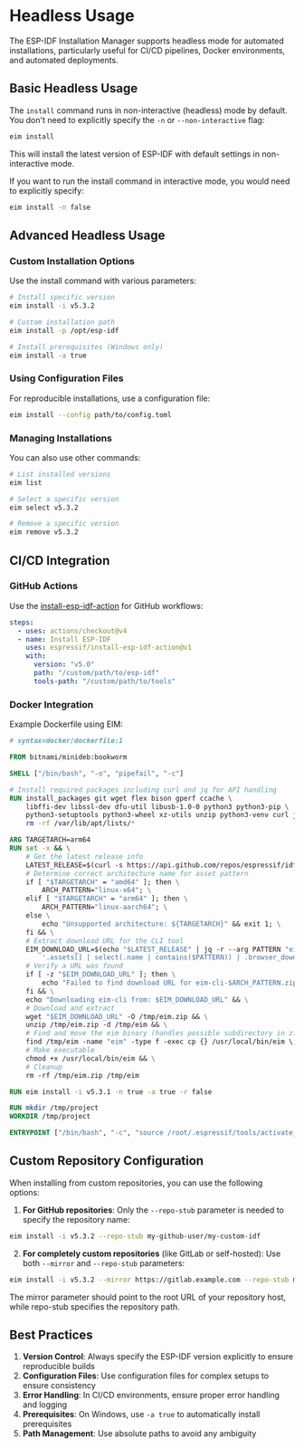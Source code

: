 # Headless Usage

The ESP-IDF Installation Manager supports headless mode for automated installations, particularly useful for CI/CD pipelines, Docker environments, and automated deployments.

## Basic Headless Usage

The `install` command runs in non-interactive (headless) mode by default. You don't need to explicitly specify the `-n` or `--non-interactive` flag:

```bash
eim install
```

This will install the latest version of ESP-IDF with default settings in non-interactive mode.

If you want to run the install command in interactive mode, you would need to explicitly specify:

```bash
eim install -n false
```

## Advanced Headless Usage

### Custom Installation Options

Use the install command with various parameters:

```bash
# Install specific version
eim install -i v5.3.2

# Custom installation path
eim install -p /opt/esp-idf

# Install prerequisites (Windows only)
eim install -a true
```

### Using Configuration Files

For reproducible installations, use a configuration file:

```bash
eim install --config path/to/config.toml
```

### Managing Installations

You can also use other commands:

```bash
# List installed versions
eim list

# Select a specific version
eim select v5.3.2

# Remove a specific version
eim remove v5.3.2
```

## CI/CD Integration

### GitHub Actions

Use the [install-esp-idf-action](https://github.com/espressif/install-esp-idf-action) for GitHub workflows:

```yaml
steps:
  - uses: actions/checkout@v4
  - name: Install ESP-IDF
    uses: espressif/install-esp-idf-action@v1
    with:
      version: "v5.0"
      path: "/custom/path/to/esp-idf"
      tools-path: "/custom/path/to/tools"
```

### Docker Integration

Example Dockerfile using EIM:

```Dockerfile
# syntax=docker/dockerfile:1

FROM bitnami/minideb:bookworm

SHELL ["/bin/bash", "-o", "pipefail", "-c"]

# Install required packages including curl and jq for API handling
RUN install_packages git wget flex bison gperf ccache \
    libffi-dev libssl-dev dfu-util libusb-1.0-0 python3 python3-pip \
    python3-setuptools python3-wheel xz-utils unzip python3-venv curl jq && \
    rm -rf /var/lib/apt/lists/*

ARG TARGETARCH=arm64
RUN set -x && \
    # Get the latest release info
    LATEST_RELEASE=$(curl -s https://api.github.com/repos/espressif/idf-im-ui/releases/latest) && \
    # Determine correct architecture name for asset pattern
    if [ "$TARGETARCH" = "amd64" ]; then \
        ARCH_PATTERN="linux-x64"; \
    elif [ "$TARGETARCH" = "arm64" ]; then \
        ARCH_PATTERN="linux-aarch64"; \
    else \
        echo "Unsupported architecture: ${TARGETARCH}" && exit 1; \
    fi && \
    # Extract download URL for the CLI tool
    EIM_DOWNLOAD_URL=$(echo "$LATEST_RELEASE" | jq -r --arg PATTERN "eim-cli-$ARCH_PATTERN.zip" \
        '.assets[] | select(.name | contains($PATTERN)) | .browser_download_url') && \
    # Verify a URL was found
    if [ -z "$EIM_DOWNLOAD_URL" ]; then \
        echo "Failed to find download URL for eim-cli-$ARCH_PATTERN.zip" && exit 1; \
    fi && \
    echo "Downloading eim-cli from: $EIM_DOWNLOAD_URL" && \
    # Download and extract
    wget "$EIM_DOWNLOAD_URL" -O /tmp/eim.zip && \
    unzip /tmp/eim.zip -d /tmp/eim && \
    # Find and move the eim binary (handles possible subdirectory in zip)
    find /tmp/eim -name "eim" -type f -exec cp {} /usr/local/bin/eim \; && \
    # Make executable
    chmod +x /usr/local/bin/eim && \
    # Cleanup
    rm -rf /tmp/eim.zip /tmp/eim

RUN eim install -i v5.3.1 -n true -a true -r false

RUN mkdir /tmp/project
WORKDIR /tmp/project

ENTRYPOINT ["/bin/bash", "-c", "source /root/.espressif/tools/activate_idf_v5.3.1.sh && python3 /root/.espressif/v5.3.1/esp-idf/tools/idf.py build"]
```

## Custom Repository Configuration

When installing from custom repositories, you can use the following options:

1. **For GitHub repositories**: Only the `--repo-stub` parameter is needed to specify the repository name:
```bash
eim install -i v5.3.2 --repo-stub my-github-user/my-custom-idf
```

2. **For completely custom repositories** (like GitLab or self-hosted): Use both `--mirror` and `--repo-stub` parameters:
```bash
eim install -i v5.3.2 --mirror https://gitlab.example.com --repo-stub my-gitlab-user/my-custom-idf
```

The mirror parameter should point to the root URL of your repository host, while repo-stub specifies the repository path.

## Best Practices

1. **Version Control**: Always specify the ESP-IDF version explicitly to ensure reproducible builds
2. **Configuration Files**: Use configuration files for complex setups to ensure consistency
3. **Error Handling**: In CI/CD environments, ensure proper error handling and logging
4. **Prerequisites**: On Windows, use `-a true` to automatically install prerequisites
5. **Path Management**: Use absolute paths to avoid any ambiguity
